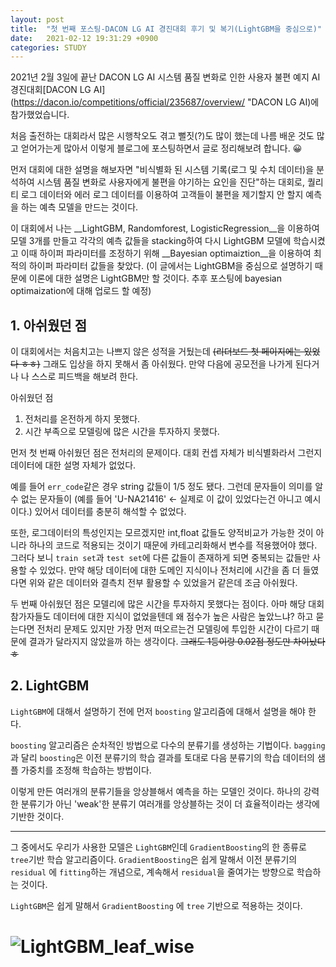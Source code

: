 ```yaml
---
layout: post
title:  "첫 번째 포스팅-DACON LG AI 경진대회 후기 및 복기(LightGBM을 중심으로)"
date:   2021-02-12 19:31:29 +0900
categories: STUDY
---
```


2021년 2월 3일에 끝난 DACON LG AI 시스템 품질 변화로 인한 사용자 불편 예지 AI 경진대회[DACON LG AI](https://dacon.io/competitions/official/235687/overview/ "DACON LG AI)에 참가했었습니다.

처음 출전하는 대회라서 많은 시행착오도 겪고 뻘짓(?)도 많이 했는데 나름 배운 것도 많고 얻어가는게 많아서 이렇게 블로그에 포스팅하면서 글로 정리해보려 합니다. 😀



먼저 대회에 대한 설명을 해보자면 "비식별화 된 시스템 기록(로그 및 수치 데이터)을 분석하여 시스템 품질 변화로 사용자에게 불편을 야기하는 요인을 진단"하는 대회로, 퀄리티 로그 데이터와 에러 로그 데이터를 이용하여 고객들이 불편을 제기할지 안 할지 예측을 하는 예측 모델을 만드는 것이다.



이 대회에서 나는 __LightGBM, Randomforest, LogisticRegression__을 이용하여 모델 3개를 만들고 각각의 예측 값들을 stacking하여 다시 LightGBM 모델에 학습시켰고 이때 하이퍼 파라미터를 조정하기 위해 __Bayesian optimaiztion__을 이용하여 최적의 하이퍼 파라미터 값들을 찾았다. (이 글에서는 LightGBM을 중심으로 설명하기 때문에 이론에 대한 설명은 LightGBM만 할 것이다. 추후 포스팅에 bayesian optimaization에 대해 업로드 할 예정)



## 1. 아쉬웠던 점

이 대회에서는 처음치고는 나쁘지 않은 성적을 거뒀는데 ~~(리더보드 첫 페이지에는 있었다 ㅎㅎ)~~ 그래도 입상을 하지 못해서 좀 아쉬웠다. 만약 다음에 공모전을 나가게 된다거나 나 스스로 피드백을 해보려 한다.

아쉬웠던 점
1. 전처리를 온전하게 하지 못했다.
2. 시간 부족으로 모델링에 많은 시간을 투자하지 못했다. 

먼저 첫 번째 아쉬웠던 점은 전처리의 문제이다. 대회 컨셉 자체가 비식별화라서 그런지 데이터에 대한 설명 자체가 없었다. 



예를 들어 ```err_code```같은 경우 string 값들이 1/5 정도 됐다. 그런데 문자들이 의미를 알 수 없는 문자들이 (예를 들어 'U-NA21416' <- 실제로 이 값이 있었다는건 아니고 예시이다.) 있어서 데이터를 충분히 해석할 수 없었다. 



또한, 로그데이터의 특성인지는 모르겠지만 int,float 값들도 양적비교가 가능한 것이 아니라 하나의 코드로 적용되는 것이기 때문에 카테고리화해서 변수를 적용했어야 했다. 그러다 보니 ```train set```과 ```test set```에 다른 값들이 존재하게 되면 중복되는 값들만 사용할 수 있었다. 만약 해당 데이터에 대한 도메인 지식이나 전처리에 시간을 좀 더 들였다면 위와 같은 데이터와 결측치 전부 활용할 수 있었을거 같은데 조금 아쉬웠다.



두 번째 아쉬웠던 점은 모델리에 많은 시간을 투자하지 못했다는 점이다. 아마 해당 대회 참가자들도 데이터에 대한 지식이 없었을텐데 왜 점수가 높은 사람은 높았느냐? 하고 묻는다면 전처리 문제도 있지만 가장 먼저 떠오르는건 모델링에 투입한 시간이 다르기 때문에 결과가 달라지지 않았을까 하는 생각이다. ~~그래도 1등이랑 0.02점 정도만 차이났다 ㅎ~~ 



## 2. LightGBM

```LightGBM```에 대해서 설명하기 전에 먼저 ```boosting``` 알고리즘에 대해서 설명을 해야 한다. 

```boosting``` 알고리즘은 순차적인 방법으로 다수의 분류기를 생성하는 기법이다. ```bagging```과 달리 ```boosting```은 이전 분류기의 학습 결과를 토대로 다음 분류기의 학습 데이터의 샘플 가중치를 조정해 학습하는 방법이다. 

이렇게 만든 여러개의 분류기들을 앙상블해서 예측을 하는 모델인 것이다. 하나의 강력한 분류기가 아닌 'weak'한 분류기 여러개를 앙상블하는 것이 더 효율적이라는 생각에 기반한 것이다.

***

그 중에서도 우리가 사용한 모델은 ```LightGBM```인데 ```GradientBoosting```의 한 종류로 ```tree```기반 학습 알고리즘이다. ```GradientBoosting```은 쉽게 말해서 이전 분류기의 ```residual``` 에 ```fitting```하는 개념으로, 계속해서 ```residual```을 줄여가는 방향으로 학습하는 것이다.



```LightGBM```은 쉽게 말해서 ```GradientBoosting``` 에 ```tree``` 기반으로 적용하는 것이다. 

![LightGBM_leaf_wise](C:\project\Choi-jun9803.github.io\img\LightGBM_leaf_wise.png)
=======